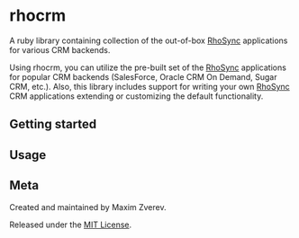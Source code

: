 rhocrm
===

A ruby library containing collection of the out-of-box [RhoSync](http://rhomobile.com/products/rhosync) applications 
for various CRM backends.  

Using rhocrm, you can utilize the pre-built set of the  [RhoSync](http://rhomobile.com/products/rhosync/) applications 
for popular CRM backends (SalesForce, Oracle CRM On Demand, Sugar CRM, etc.). Also, this library includes support for writing your own [RhoSync](http://rhomobile.com/products/rhosync/)
CRM applications extending or customizing the default functionality.

## Getting started


## Usage


## Meta
Created and maintained by Maxim Zverev.

Released under the [MIT License](http://www.opensource.org/licenses/mit-license.php).